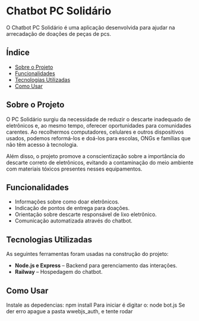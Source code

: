 # Chatbot PC Solidário

O Chatbot PC Solidário é uma aplicação desenvolvida para ajudar na arrecadação de doações de peças de pcs.

## Índice

- [Sobre o Projeto](#sobre-o-projeto)
- [Funcionalidades](#funcionalidades)
- [Tecnologias Utilizadas](#tecnologias-utilizadas)
- [Como Usar](#como-usar)


## Sobre o Projeto

O PC Solidário surgiu da necessidade de reduzir o descarte inadequado de eletrônicos e, ao mesmo tempo, oferecer oportunidades para comunidades carentes. Ao recolhermos computadores, celulares e outros dispositivos usados, podemos reformá-los e doá-los para escolas, ONGs e famílias que não têm acesso à tecnologia.

Além disso, o projeto promove a conscientização sobre a importância do descarte correto de eletrônicos, evitando a contaminação do meio ambiente com materiais tóxicos presentes nesses equipamentos.

## Funcionalidades

- Informações sobre como doar eletrônicos.
- Indicação de pontos de entrega para doações.
- Orientação sobre descarte responsável de lixo eletrônico.
- Comunicação automatizada através do chatbot.

## Tecnologias Utilizadas

As seguintes ferramentas foram usadas na construção do projeto:

- **Node.js e Express** – Backend para gerenciamento das interações.
- **Railway** – Hospedagem do chatbot.

## Como Usar
Instale as depedencias: npm install
Para iniciar é digitar o:  node bot.js 
Se der erro apague a pasta wwebjs_auth, e tente rodar 
